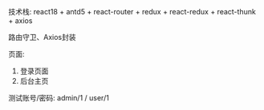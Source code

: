 技术栈:
react18 + antd5 + react-router + redux + react-redux + react-thunk + axios

路由守卫、Axios封装

页面:
1. 登录页面
2. 后台主页

测试账号/密码: admin/1  /  user/1